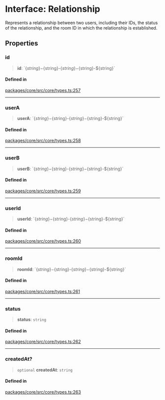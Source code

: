 # Interface: Relationship

Represents a relationship between two users, including their IDs, the status of the relationship, and the room ID in which the relationship is established.

## Properties

### id

> **id**: \`$\{string\}-$\{string\}-$\{string\}-$\{string\}-$\{string\}\`

#### Defined in

[packages/core/src/core/types.ts:257](https://github.com/ai16z/eliza/blob/main/packages/core/src/core/types.ts#L257)

***

### userA

> **userA**: \`$\{string\}-$\{string\}-$\{string\}-$\{string\}-$\{string\}\`

#### Defined in

[packages/core/src/core/types.ts:258](https://github.com/ai16z/eliza/blob/main/packages/core/src/core/types.ts#L258)

***

### userB

> **userB**: \`$\{string\}-$\{string\}-$\{string\}-$\{string\}-$\{string\}\`

#### Defined in

[packages/core/src/core/types.ts:259](https://github.com/ai16z/eliza/blob/main/packages/core/src/core/types.ts#L259)

***

### userId

> **userId**: \`$\{string\}-$\{string\}-$\{string\}-$\{string\}-$\{string\}\`

#### Defined in

[packages/core/src/core/types.ts:260](https://github.com/ai16z/eliza/blob/main/packages/core/src/core/types.ts#L260)

***

### roomId

> **roomId**: \`$\{string\}-$\{string\}-$\{string\}-$\{string\}-$\{string\}\`

#### Defined in

[packages/core/src/core/types.ts:261](https://github.com/ai16z/eliza/blob/main/packages/core/src/core/types.ts#L261)

***

### status

> **status**: `string`

#### Defined in

[packages/core/src/core/types.ts:262](https://github.com/ai16z/eliza/blob/main/packages/core/src/core/types.ts#L262)

***

### createdAt?

> `optional` **createdAt**: `string`

#### Defined in

[packages/core/src/core/types.ts:263](https://github.com/ai16z/eliza/blob/main/packages/core/src/core/types.ts#L263)
